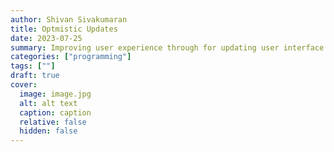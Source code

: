 ```yaml
---
author: Shivan Sivakumaran
title: Optmistic Updates
date: 2023-07-25
summary: Improving user experience through for updating user interface with sveltekit
categories: ["programming"]
tags: [""]
draft: true
cover:
  image: image.jpg
  alt: alt text
  caption: caption
  relative: false
  hidden: false
---
```

